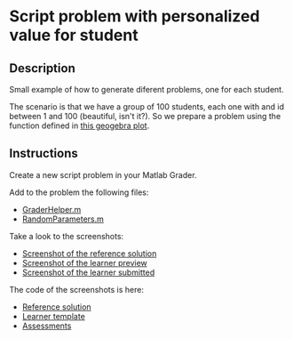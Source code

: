 # Script problem with personalized value for student

## Description

Small example of how to generate diferent problems, one for each student.

The scenario is that we have a group of 100 students, each one with and id between 1 and 100 (beautiful, isn't it?). So we prepare a problem using the function defined in [this geogebra plot](https://www.geogebra.org/classic/snaqghfa).

## Instructions

Create a new script problem in your Matlab Grader.

Add to the problem the following files:

* [GraderHelper.m](../../code/grader-helper/GraderHelper.m)
* [RandomParameters.m](../../code/random-parameters/RandomParameters.m)

Take a look to the screenshots:

* [Screenshot of the reference solution](./screenshots/screenshot_reference.png)
* [Screenshot of the learner preview](./screenshots/screenshot_learner.png)
* [Screenshot of the learner submitted](./screenshots/screenshot_learner_submitted.png)

The code of the screenshots is here:

* [Reference solution](./reference.m)
* [Learner template](./learner.m)
* [Assessments](./assessments.m)
